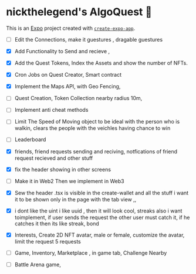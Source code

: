# nickthelegend's AlgoQuest 👋

This is an [Expo](https://expo.dev) project created with [`create-expo-app`](https://www.npmjs.com/package/create-expo-app).

* [ ] Edit the Connections, make it guestures , dragable guestures
* [X] Add Functionality to Send and recieve ,
* [X] Add the Quest Tokens, Index the Assets and show the number of NFTs.
* [X] Cron Jobs on Quest Creator, Smart contract
* [X] Implement the Maps API, with Geo Fencing,
* [ ] Quest Creation, Token Collection nearby radius 10m,
* [ ] Implement anti cheat methods
* [ ] Limit The Speed of Moving object to be ideal with the person who is walkin, clears the people with the veichles having chance to win
* [ ] Leaderboard
* [X] friends, friend requests sending and reciving, notfications of friend request recieved and other stuff
* [X] fix the header showing in other screens
* [ ] Make it in Web2 Then we implement in Web3
* [X] Sew the header .tsx is visible in the create-wallet and all the stuff i want it to be shown only in the page with the tab view ,, 
* [X]  i dont like the uint i like uuid , then it will look cool, streaks also i want toimplement, if user sends the request the other user must catch it, if he catches it then its like streak, bond
* [X]  Interests, Create 2D NFT avatar, male or female, customize the avatar, limit the request 5 requests
* [ ]  Game, Inventory,  Marketplace , in game tab, Challenge Nearby 
* [ ]  Battle Arena game, 


